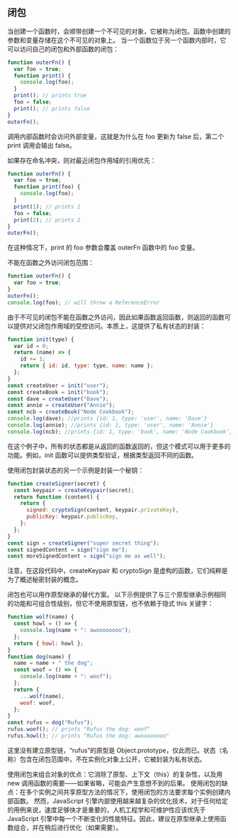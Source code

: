 ## 闭包

当创建一个函数时，会顺带创建一个不可见的对象，它被称为闭包。函数中创建的参数和变量存储在这个不可见的对象上。
当一个函数位于另一个函数内部时，它可以访问自己的闭包和外部函数的闭包：

```js
function outerFn() {
  var foo = true;
  function print() {
    console.log(foo);
  }
  print(); // prints true
  foo = false;
  print(); // prints false
}
outerFn();
```

调用内部函数时会访问外部变量，这就是为什么在 foo 更新为 false 后，第二个 print 调用会输出 false。

如果存在命名冲突，则对最近闭包作用域的引用优先：

```js
function outerFn() {
  var foo = true;
  function print(foo) {
    console.log(foo);
  }
  print(1); // prints 1
  foo = false;
  print(2); // prints 2
}
outerFn();
```

在这种情况下，print 的 foo 参数会覆盖 outerFn 函数中的 foo 变量。

不能在函数之外访问闭包范围：

```js
function outerFn() {
  var foo = true;
}
outerFn();
console.log(foo); // will throw a ReferenceError
```

由于不可见的闭包不能在函数之外访问，因此如果函数返回函数，则返回的函数可以提供对父闭包作用域的受控访问。本质上，这提供了私有状态的封装：

```js
function init(type) {
  var id = 0;
  return (name) => {
    id += 1;
    return { id: id, type: type, name: name };
  };
}
const createUser = init("user");
const createBook = init("book");
const dave = createUser("Dave");
const annie = createUser("Annie");
const ncb = createBook("Node Cookbook");
console.log(dave); //prints {id: 1, type: 'user', name: 'Dave'}
console.log(annie); //prints {id: 2, type: 'user', name: 'Annie'}
console.log(ncb); //prints {id: 1, type: 'book', name: 'Node Cookbook'}
```

在这个例子中，所有的状态都是从返回的函数返回的，但这个模式可以用于更多的功能。例如，init 函数可以提供类型验证，根据类型返回不同的函数。

使用闭包封装状态的另一个示例是封装一个秘钥：

```js
function createSigner(secret) {
  const keypair = createKeypair(secret);
  return function (content) {
    return {
      signed: cryptoSign(content, keypair.privateKey),
      publicKey: keypair.publicKey,
    };
  };
}
const sign = createSigner("super secret thing");
const signedContent = sign("sign me");
const moreSignedContent = sign("sign me as well");
```

注意，在这段代码中，createKeypair 和 cryptoSign 是虚构的函数，它们纯粹是为了概述秘密封装的概念。

闭包也可以用作原型继承的替代方案。
以下示例提供了与三个原型继承示例相同的功能和可组合性级别，但它不使用原型链，也不依赖于隐式 this 关键字：

```js
function wolf(name) {
  const howl = () => {
    console.log(name + ": awoooooooo");
  };
  return { howl: howl };
}
function dog(name) {
  name = name + " the dog";
  const woof = () => {
    console.log(name + ": woof");
  };
  return {
    ...wolf(name),
    woof: woof,
  };
}
const rufus = dog("Rufus");
rufus.woof(); // prints "Rufus the dog: woof"
rufus.howl(); // prints "Rufus the dog: awoooooooo"
```

这里没有建立原型链，“rufus”的原型是 Object.prototype，仅此而已。状态（名称）包含在闭包范围中，不在实例化对象上公开，它被封装为私有状态。

使用闭包来组合对象的优点：它消除了原型、上下文（this）的复杂性，以及用 new 调用函数的需要——如果省略，可能会产生意想不到的后果。
使用闭包的缺点：在多个实例之间共享原型方法的情况下，使用闭包的方法要求每个实例创建内部函数。
然而，JavaScript 引擎内部使用越来越复杂的优化技术，对于任何给定的用例来说，速度足够快才是重要的，人机工程学和可维护性应该优先于 JavaScript 引擎中每一个不断变化的性能特征。因此，建议在原型继承上使用函数组合，并在稍后进行优化（如果需要）。
